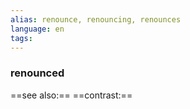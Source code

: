 ```yaml
---
alias: renounce, renouncing, renounces
language: en
tags: 
---
```

### renounced
==see also:== 
==contrast:== 